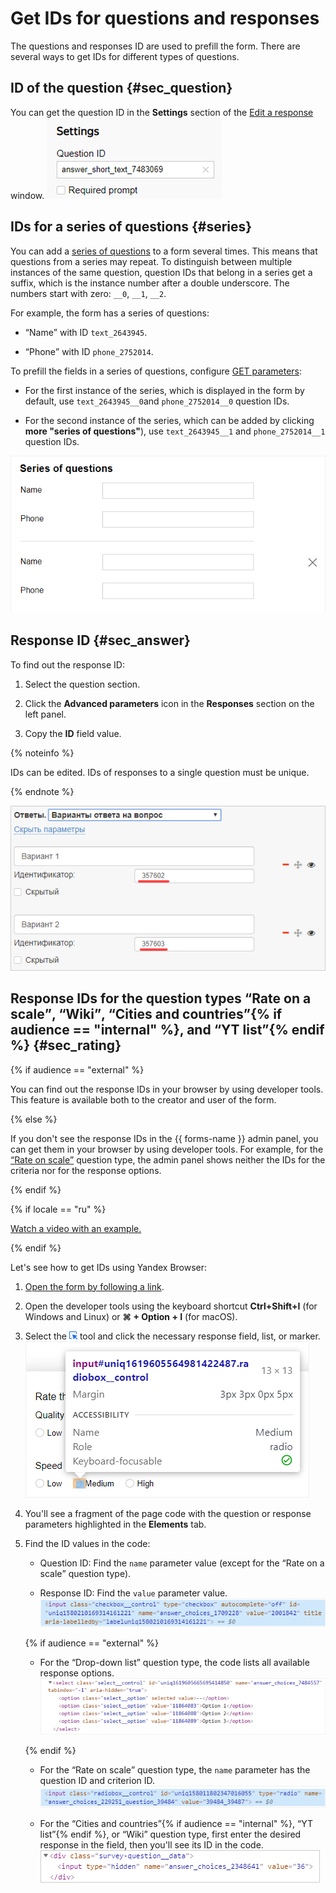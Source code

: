 # Get IDs for questions and responses

The questions and responses ID are used to prefill the form. There are several ways to get IDs for different types of questions.

## ID of the question {#sec_question}

You can get the question ID in the **Settings** section of the [Edit a response](add-questions.md#section_jpy_2xg_qbb) window.
![](../_assets/forms/question-id-new.png)

## IDs for a series of questions {#series}

You can add a [series of questions](blocks-ref/series.md) to a form several times. This means that questions from a series may repeat. To distinguish between multiple instances of the same question, question IDs that belong in a series get a suffix, which is the instance number after a double underscore. The numbers start with zero: `__0`, `__1`, `__2`.

For example, the form has a series of questions:

* <q>Name</q> with ID `text_2643945`.

* <q>Phone</q> with ID `phone_2752014`.

To prefill the fields in a series of questions, configure [GET parameters](get-params.md):

* For the first instance of the series, which is displayed in the form by default, use `text_2643945__0`and `phone_2752014__0` question IDs.

* For the second instance of the series, which can be added by clicking **more "series of questions"**), use `text_2643945__1` and `phone_2752014__1` question IDs.

![](../_assets/forms/code-series.png)

## Response ID {#sec_answer}

To find out the response ID:

1. Select the question section.

1. Click the **Advanced parameters** icon in the **Responses** section on the left panel.

1. Copy the **ID** field value.

{% noteinfo %}

IDs can be edited. IDs of responses to a single question must be unique.

{% endnote %}

![](../_assets/forms/answer-id.png)

## Response IDs for the question types <q>Rate on a scale</q>, <q>Wiki</q>, <q>Cities and countries</q>{% if audience == "internal" %}, and <q>YT list</q>{% endif %} {#sec_rating}

{% if audience == "external" %}

You can find out the response IDs in your browser by using developer tools. This feature is available both to the creator and user of the form.

{% else %}

If you don't see the response IDs in the {{ forms-name }} admin panel, you can get them in your browser by using developer tools. For example, for the [<q>Rate on scale</q>](blocks-ref/rating.md) question type, the admin panel shows neither the IDs for the criteria nor for the response options.

{% endif %}

{% if locale == "ru" %}

[Watch a video with an example.](https://frontend.vh.yandex.ru/player/4f65d1fbb351d66f900ec5d6d0aecdac?from=partner&mute=1&autoplay=1&tv=0&no_ad=false&loop=true&play_on_visible=false)

{% endif %}

Let's see how to get IDs using Yandex&#160;Browser:

1. [Open the form by following a link](publish.md#section_link).

1. Open the developer tools using the keyboard shortcut **Ctrl+Shift+I** (for Windows and Linux) or **⌘ + Option + I** (for macOS).

1. Select the ![](../_assets/forms/select-element.png) tool and click the necessary response field, list, or marker.
   ![](../_assets/forms/select-answer-dev.png)

1. You'll see a fragment of the page code with the question or response parameters highlighted in the **Elements** tab.

1. Find the ID values in the code:
   * Question ID: Find the `name` parameter value (except for the <q>Rate on a scale</q> question type).

   * Response ID: Find the `value` parameter value.
      ![](../_assets/forms/checkbox-code.png)

   {% if audience == "external" %}

   * For the <q>Drop-down list</q> question type, the code lists all available response options.
      ![](../_assets/forms/code-list.png)

   {% endif %}

   * For the <q>Rate on scale</q> question type, the `name` parameter has the question ID and criterion ID.
      ![](../_assets/forms/answer-code.png)

   * For the <q>Cities and countries</q>{% if audience == "internal" %}, <q>YT list</q>{% endif %}, or <q>Wiki</q> question type, first enter the desired response in the field, then you'll see its ID in the code.
      ![](../_assets/forms/cities-code.png)

